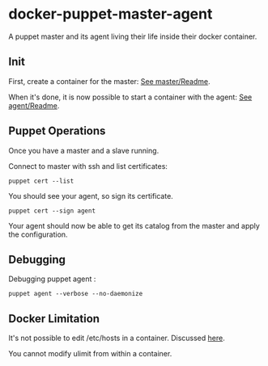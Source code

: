 docker-puppet-master-agent
==========================

A puppet master and its agent living their life inside their docker container.

## Init

First, create a container for the master: [See master/Readme](https://github.com/vvision/docker-puppet-master-agent/blob/master/master/Readme.md).

When it's done, it is now possible to start a container with the agent: [See agent/Readme](https://github.com/vvision/docker-puppet-master-agent/blob/master/agent/Readme.md).

## Puppet Operations

Once you have a master and a slave running.

Connect to master with ssh and list certificates:
```
puppet cert --list
```

You should see your agent, so sign its certificate.
```
puppet cert --sign agent
```

Your agent should now be able to get its catalog from the master and apply the configuration.


## Debugging

Debugging puppet agent :
```
puppet agent --verbose --no-daemonize
```

## Docker Limitation

It's not possible to edit /etc/hosts in a container. Discussed [here](https://github.com/dotcloud/docker/issues/2267).

You cannot modify ulimit from within a container.
